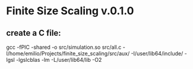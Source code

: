 # Finite Size Scaling v.0.1.0

## create a C file:


gcc -fPIC -shared -o src/simulation.so src/all.c -I/home/emilio/Projects/finite_size_scaling/src/aux/ -I/user/lib64/include/ -lgsl -lgslcblas -lm -L/user/lib64/lib -O2